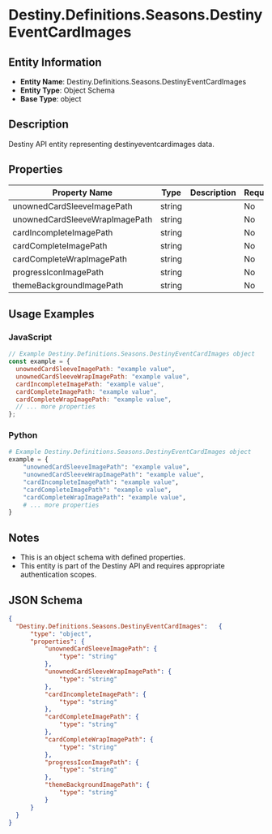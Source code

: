 # Destiny.Definitions.Seasons.DestinyEventCardImages

## Entity Information
- **Entity Name**: Destiny.Definitions.Seasons.DestinyEventCardImages
- **Entity Type**: Object Schema
- **Base Type**: object

## Description
Destiny API entity representing destinyeventcardimages data.

## Properties

| Property Name | Type | Description | Required |
|---------------|------|-------------|----------|
| unownedCardSleeveImagePath | string |  | No |
| unownedCardSleeveWrapImagePath | string |  | No |
| cardIncompleteImagePath | string |  | No |
| cardCompleteImagePath | string |  | No |
| cardCompleteWrapImagePath | string |  | No |
| progressIconImagePath | string |  | No |
| themeBackgroundImagePath | string |  | No |

## Usage Examples

### JavaScript
```javascript
// Example Destiny.Definitions.Seasons.DestinyEventCardImages object
const example = {
  unownedCardSleeveImagePath: "example value",
  unownedCardSleeveWrapImagePath: "example value",
  cardIncompleteImagePath: "example value",
  cardCompleteImagePath: "example value",
  cardCompleteWrapImagePath: "example value",
  // ... more properties
};
```

### Python
```python
# Example Destiny.Definitions.Seasons.DestinyEventCardImages object
example = {
    "unownedCardSleeveImagePath": "example value",
    "unownedCardSleeveWrapImagePath": "example value",
    "cardIncompleteImagePath": "example value",
    "cardCompleteImagePath": "example value",
    "cardCompleteWrapImagePath": "example value",
    # ... more properties
}
```

## Notes
- This is an object schema with defined properties.
- This entity is part of the Destiny API and requires appropriate authentication scopes.

## JSON Schema
```json
{
  "Destiny.Definitions.Seasons.DestinyEventCardImages":   {
      "type": "object",
      "properties": {
          "unownedCardSleeveImagePath": {
              "type": "string"
          },
          "unownedCardSleeveWrapImagePath": {
              "type": "string"
          },
          "cardIncompleteImagePath": {
              "type": "string"
          },
          "cardCompleteImagePath": {
              "type": "string"
          },
          "cardCompleteWrapImagePath": {
              "type": "string"
          },
          "progressIconImagePath": {
              "type": "string"
          },
          "themeBackgroundImagePath": {
              "type": "string"
          }
      }
  }
}
```
